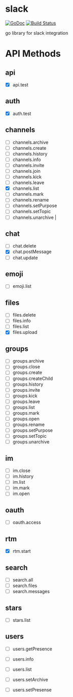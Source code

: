 # slack

[![GoDoc](https://godoc.org/github.com/savaki/slack?status.svg)](https://godoc.org/github.com/savaki/slack)
[![Build Status](https://snap-ci.com/savaki/slack/branch/master/build_image)](https://snap-ci.com/savaki/slack/branch/master)

go library for slack integration

# API Methods

## api

* [x] api.test

## auth

* [x] auth.test

## channels

* [ ] channels.archive 
* [ ] channels.create 
* [ ] channels.history 
* [ ] channels.info 
* [ ] channels.invite 
* [ ] channels.join
* [ ] channels.kick 
* [ ] channels.leave 
* [x] channels.list 
* [ ] channels.mark
* [ ] channels.rename 
* [ ] channels.setPurpose
* [ ] channels.setTopic
* [ ] channels.unarchive |

## chat

* [ ] chat.delete
* [x] chat.postMessage
* [ ] chat.update

## emoji

* [ ] emoji.list

## files

* [ ] files.delete
* [ ] files.info
* [ ] files.list
* [x] files.upload

## groups

* [ ] groups.archive
* [ ] groups.close
* [ ] groups.create
* [ ] groups.createChild
* [ ] groups.history
* [ ] groups.invite
* [ ] groups.kick
* [ ] groups.leave
* [ ] groups.list
* [ ] groups.mark
* [ ] groups.open
* [ ] groups.rename
* [ ] groups.setPurpose
* [ ] groups.setTopic
* [ ] groups.unarchive

## im

* [ ] im.close
* [ ] im.history
* [ ] im.list
* [ ] im.mark
* [ ] im.open

## oauth

* [ ] oauth.access

## rtm

* [x] rtm.start

## search

* [ ] search.all
* [ ] search.files
* [ ] search.messages

## stars

* [ ] stars.list

## users

* [ ] users.getPresence 
* [ ] users.info
* [ ] users.list
* [ ] users.setArchive
* [ ] users.setPresense
 
